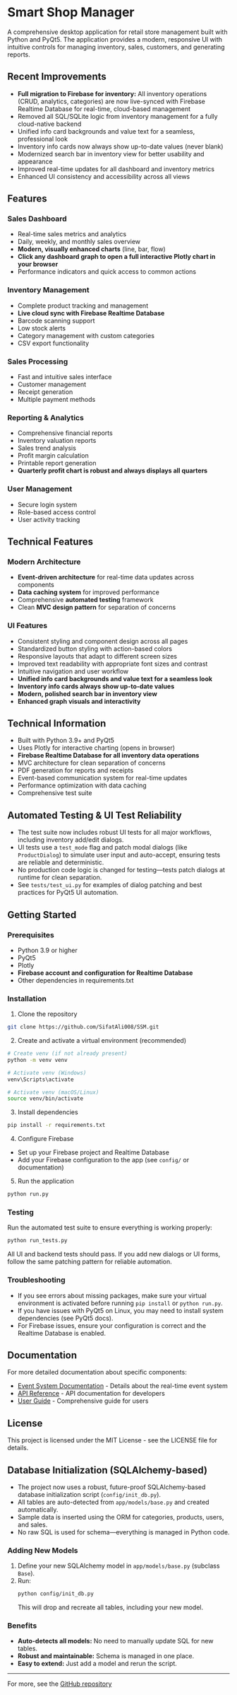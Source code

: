 # Smart Shop Manager

A comprehensive desktop application for retail store management built with Python and PyQt5. The application provides a modern, responsive UI with intuitive controls for managing inventory, sales, customers, and generating reports.

## Recent Improvements
- **Full migration to Firebase for inventory:** All inventory operations (CRUD, analytics, categories) are now live-synced with Firebase Realtime Database for real-time, cloud-based management
- Removed all SQL/SQLite logic from inventory management for a fully cloud-native backend
- Unified info card backgrounds and value text for a seamless, professional look
- Inventory info cards now always show up-to-date values (never blank)
- Modernized search bar in inventory view for better usability and appearance
- Improved real-time updates for all dashboard and inventory metrics
- Enhanced UI consistency and accessibility across all views

## Features

### Sales Dashboard
- Real-time sales metrics and analytics
- Daily, weekly, and monthly sales overview
- **Modern, visually enhanced charts** (line, bar, flow)
- **Click any dashboard graph to open a full interactive Plotly chart in your browser**
- Performance indicators and quick access to common actions

### Inventory Management
- Complete product tracking and management
- **Live cloud sync with Firebase Realtime Database**
- Barcode scanning support
- Low stock alerts
- Category management with custom categories
- CSV export functionality

### Sales Processing
- Fast and intuitive sales interface
- Customer management
- Receipt generation
- Multiple payment methods

### Reporting & Analytics
- Comprehensive financial reports
- Inventory valuation reports
- Sales trend analysis
- Profit margin calculation
- Printable report generation
- **Quarterly profit chart is robust and always displays all quarters**

### User Management
- Secure login system
- Role-based access control
- User activity tracking

## Technical Features

### Modern Architecture
- **Event-driven architecture** for real-time data updates across components
- **Data caching system** for improved performance
- Comprehensive **automated testing** framework
- Clean **MVC design pattern** for separation of concerns

### UI Features
- Consistent styling and component design across all pages
- Standardized button styling with action-based colors
- Responsive layouts that adapt to different screen sizes
- Improved text readability with appropriate font sizes and contrast
- Intuitive navigation and user workflow
- **Unified info card backgrounds and value text for a seamless look**
- **Inventory info cards always show up-to-date values**
- **Modern, polished search bar in inventory view**
- **Enhanced graph visuals and interactivity**

## Technical Information

- Built with Python 3.9+ and PyQt5
- Uses Plotly for interactive charting (opens in browser)
- **Firebase Realtime Database for all inventory data operations**
- MVC architecture for clean separation of concerns
- PDF generation for reports and receipts
- Event-based communication system for real-time updates
- Performance optimization with data caching
- Comprehensive test suite

## Automated Testing & UI Test Reliability

- The test suite now includes robust UI tests for all major workflows, including inventory add/edit dialogs.
- UI tests use a `test_mode` flag and patch modal dialogs (like `ProductDialog`) to simulate user input and auto-accept, ensuring tests are reliable and deterministic.
- No production code logic is changed for testing—tests patch dialogs at runtime for clean separation.
- See `tests/test_ui.py` for examples of dialog patching and best practices for PyQt5 UI automation.

## Getting Started

### Prerequisites
- Python 3.9 or higher
- PyQt5
- Plotly
- **Firebase account and configuration for Realtime Database**
- Other dependencies in requirements.txt

### Installation
1. Clone the repository
```bash
git clone https://github.com/SifatAli008/SSM.git
```

2. Create and activate a virtual environment (recommended)
```bash
# Create venv (if not already present)
python -m venv venv

# Activate venv (Windows)
venv\Scripts\activate

# Activate venv (macOS/Linux)
source venv/bin/activate
```

3. Install dependencies
```bash
pip install -r requirements.txt
```

4. Configure Firebase
- Set up your Firebase project and Realtime Database
- Add your Firebase configuration to the app (see `config/` or documentation)

5. Run the application
```bash
python run.py
```

### Testing
Run the automated test suite to ensure everything is working properly:
```bash
python run_tests.py
```

All UI and backend tests should pass. If you add new dialogs or UI forms, follow the same patching pattern for reliable automation.

### Troubleshooting
- If you see errors about missing packages, make sure your virtual environment is activated before running `pip install` or `python run.py`.
- If you have issues with PyQt5 on Linux, you may need to install system dependencies (see PyQt5 docs).
- For Firebase issues, ensure your configuration is correct and the Realtime Database is enabled.

## Documentation

For more detailed documentation about specific components:

- [Event System Documentation](README_EVENT_SYSTEM.md) - Details about the real-time event system
- [API Reference](docs/API.md) - API documentation for developers
- [User Guide](docs/USER_GUIDE.md) - Comprehensive guide for users

## License

This project is licensed under the MIT License - see the LICENSE file for details.

## Database Initialization (SQLAlchemy-based)

- The project now uses a robust, future-proof SQLAlchemy-based database initialization script (`config/init_db.py`).
- All tables are auto-detected from `app/models/base.py` and created automatically.
- Sample data is inserted using the ORM for categories, products, users, and sales.
- No raw SQL is used for schema—everything is managed in Python code.

### Adding New Models
1. Define your new SQLAlchemy model in `app/models/base.py` (subclass `Base`).
2. Run:
   ```bash
   python config/init_db.py
   ```
   This will drop and recreate all tables, including your new model.

### Benefits
- **Auto-detects all models:** No need to manually update SQL for new tables.
- **Robust and maintainable:** Schema is managed in one place.
- **Easy to extend:** Just add a model and rerun the script.

---

For more, see the [GitHub repository](https://github.com/SifatAli008/SSM)